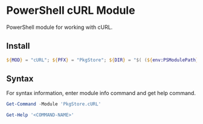 # PowerShell cURL Module

PowerShell module for working with cURL.

## Install

```powershell
${MOD} = "cURL"; ${PFX} = "PkgStore"; ${DIR} = "$( (${env:PSModulePath} -split ';')[0] )"; Invoke-WebRequest "https://github.com/pkgstore/pwsh-${MOD}/archive/refs/heads/main.zip" -OutFile "${DIR}\${MOD}.zip"; Expand-Archive -Path "${DIR}\${MOD}.zip" -DestinationPath "${DIR}"; if ( Test-Path -Path "${DIR}\${PFX}.${MOD}" ) { Remove-Item -Path "${DIR}\${PFX}.${MOD}" -Recurse -Force }; Rename-Item -Path "${DIR}\pwsh-${MOD}-main" -NewName "${DIR}\${PFX}.${MOD}"; Remove-Item -Path "${DIR}\${MOD}.zip";
```

## Syntax

For syntax information, enter module info command and get help command.

```powershell
Get-Command -Module 'PkgStore.cURL'
```

```powershell
Get-Help '<COMMAND-NAME>'
```
